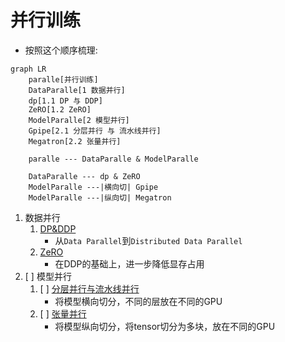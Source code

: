# 并行训练



- 按照这个顺序梳理:
```mermaid
graph LR
    paralle[并行训练]
    DataParalle[1 数据并行]
    dp[1.1 DP 与 DDP]
    ZeRO[1.2 ZeRO]
    ModelParalle[2 模型并行]
    Gpipe[2.1 分层并行 与 流水线并行]
    Megatron[2.2 张量并行]

    paralle --- DataParalle & ModelParalle

    DataParalle --- dp & ZeRO
    ModelParalle ---|横向切| Gpipe
    ModelParalle ---|纵向切| Megatron

```

1. 数据并行
    1. [DP&DDP](LLM/并行训练/DP&DDP.md)
        - 从`Data Parallel`到`Distributed Data Parallel`
    2. [ZeRO](LLM/并行训练/ZeRO.md)
        - 在DDP的基础上，进一步降低显存占用
2. [ ] 模型并行
    1. [ ] [分层并行与流水线并行](LLM/并行训练/分层并行与流水线并行.md)
        - 将模型横向切分，不同的层放在不同的GPU
    2. [ ] [张量并行](LLM/并行训练/张量并行.md)
        - 将模型纵向切分，将tensor切分为多块，放在不同的GPU
